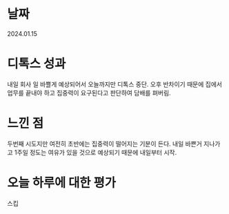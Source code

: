 # 날짜

2024.01.15

# 디톡스 성과

내일 회사 일 바쁠게 예상되어서 오늘까지만 디톡스 중단. 오후 반차이기 때문에 집에서 업무를 끝내야 하고 집중력이 요구된다고 판단하여 담배를 펴버림.

# 느낀 점

두번째 시도지만 여전히 초반에는 집중력이 떨어지는 기분이 든다. 내일 바쁜거 지나가고 1주일 정도는 여유가 있을 것으로 예상되기 때문에 내일부터 시작.

# 오늘 하루에 대한 평가

스킵
